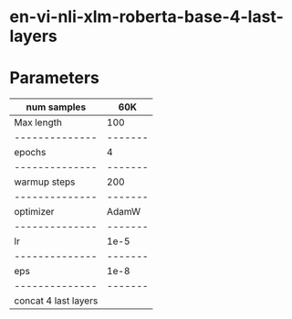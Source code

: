 # en-vi-nli-xlm-roberta-base-4-last-layers

# Parameters


| num samples  | 60K   |
|--------------|-------|
| Max length   | 100   |
|--------------|-------|
| epochs       | 4     |
|--------------|-------|
| warmup steps | 200   |
|--------------|-------|
| optimizer    | AdamW |
|--------------|-------|
| lr           | 1e-5  |
|--------------|-------|
| eps          | 1e-8  |
|--------------|-------|
| concat 4 last layers |
